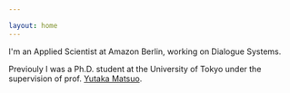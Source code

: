 ```yaml
---

layout: home
---
```


I'm an Applied Scientist at Amazon Berlin, working on Dialogue Systems.

Previouly I was a Ph.D. student at the University of Tokyo under the supervision
of prof. [Yutaka Matsuo](http://ymatsuo.com/).
